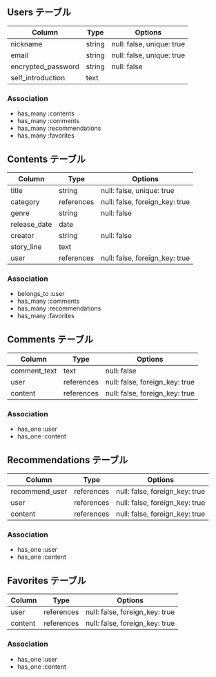 ## Users テーブル

| Column             | Type   | Options                   |
| ------------------ | ------ | ------------------------- |
| nickname           | string | null: false, unique: true |
| email              | string | null: false, unique: true |
| encrypted_password | string | null: false               |
| self_introduction  | text   |                           |
### Association

- has_many :contents
- has_many :comments
- has_many :recommendations
- has_many :favorites


## Contents テーブル

| Column        | Type       | Options                        |
| ------------- | ---------- | ------------------------------ |
| title         | string     | null: false, unique: true      |
| category      | references | null: false, foreign_key: true |
| genre         | string     | null: false                    |
| release_date  | date       |                                |
| creator       | string     | null: false                    |
| story_line    | text       |                                |
| user          | references | null: false, foreign_key: true |


### Association
- belongs_to :user
- has_many :comments
- has_many :recommendations
- has_many :favorites

## Comments テーブル

| Column       | Type       | Options                        |
| ------------ | ---------- | ------------------------------ |
| comment_text | text       | null: false                    |
| user         | references | null: false, foreign_key: true |
| content      | references | null: false, foreign_key: true |
### Association

- has_one :user
- has_one :content

## Recommendations テーブル

| Column         | Type       | Options                        |
| -------------- | ---------- | ------------------------------ |
| recommend_user | references | null: false, foreign_key: true |
| user           | references | null: false, foreign_key: true |
| content        | references | null: false, foreign_key: true |
### Association

- has_one :user
- has_one :content

## Favorites テーブル

| Column  | Type       | Options                        |
| ------- | ---------- | ------------------------------ |
| user    | references | null: false, foreign_key: true |
| content | references | null: false, foreign_key: true |
### Association

- has_one :user
- has_one :content

